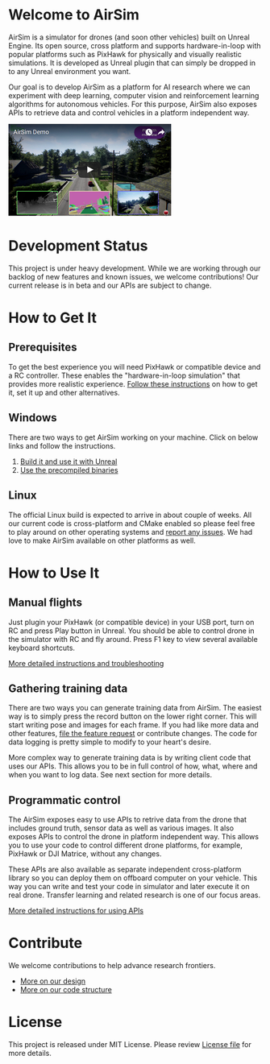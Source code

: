 # Welcome to AirSim

AirSim is a simulator for drones (and soon other vehicles) built on Unreal Engine. Its open source, cross platform and supports hardware-in-loop with popular platforms such as PixHawk for physically and visually realistic simulations. It is developed as Unreal plugin that can simply be dropped in to any Unreal environment you want. 

Our goal is to develop AirSim as a platform for AI research where we can experiment with deep learning, computer vision and reinforcement learning algorithms for autonomous vehicles. For this purpose, AirSim also exposes APIs to retrieve data and control vehicles in a platform independent way.

[![AirSim Demo Video](docs/images/demo_video.png)](https://youtu.be/GB-sBpXvM3s)

# Development Status

This project is under heavy development. While we are working through our backlog of new features and known issues, we welcome contributions! Our current release is in beta and our APIs are subject to change.

# How to Get It
## Prerequisites
To get the best experience you will need PixHawk or compatible device and a RC controller. These enables the "hardware-in-loop simulation" that provides more realistic experience. [Follow these instructions](docs/prereq.md) on how to get it, set it up and other alternatives.

## Windows
There are two ways to get AirSim working on your machine. Click on below links and follow the instructions.

1.  [Build it and use it with Unreal](docs/build.md)
2.  [Use the precompiled binaries](docs/use_precompiled.md)

## Linux
The official Linux build is expected to arrive in about couple of weeks. All our current code is cross-platform and CMake enabled so please feel free to play around on other operating systems and [report any issues](issues/). We had love to make AirSim available on other platforms as well.

# How to Use It

## Manual flights
Just plugin your PixHawk (or compatible device) in your USB port, turn on RC and press Play button in Unreal. You should be able to control drone in the simulator with RC and fly around. Press F1 key to view several available keyboard shortcuts.

[More detailed instructions and troubleshooting](docs/manual_flight.md)

## Gathering training data
There are two ways you can generate training data from AirSim. The easiest way is to simply press the record button on the lower right corner. This will start writing pose and images for each frame. If you had like more data and other features, [file the feature request](issues/) or contribute changes. The code for data logging is pretty simple to modify to your heart's desire.

More complex way to generate training data is by writing client code that uses our APIs. This allows you to be in full control of how, what, where and when you want to log data. See next section for more details.

## Programmatic control
The AirSim exposes easy to use APIs to retrive data from the drone that includes ground truth, sensor data as well as various images. It also exposes APIs to control the drone in platform independent way. This allows you to use your code to control different drone platforms, for example, PixHawk or DJI Matrice, without any changes. 

These APIs are also available as separate independent cross-platform library so you can deploy them on offboard computer on your vehicle. This way you can write and test your code in simulator and later execute it on real drone. Transfer learning and related research is one of our focus areas.

[More detailed instructions for using APIs](docs/apis.md)

# Contribute
We welcome contributions to help advance research frontiers. 

- [More on our design](docs/design.md)
- [More on our code structure](docs/code_structure.md)

# License
This project is released under MIT License. Please review [License file](LICENSE) for more details.